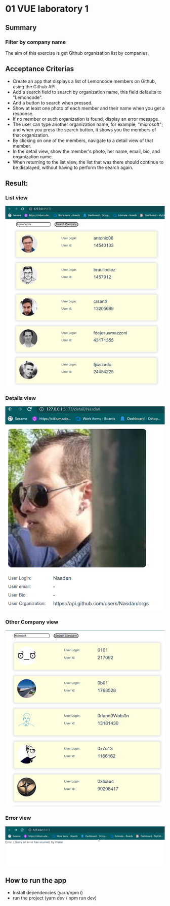 # 01 VUE laboratory 1

## Summary

### Filter by company name

The aim of this exercise is get Github organization list by companies. 

## Acceptance Criterias
- Create an app that displays a list of Lemoncode members on Github, using the Github API.
- Add a search field to search by organization name, this field defaults to "Lemoncode".
- And a button to search when pressed.
- Show at least one photo of each member and their name when you get a response.
- If no member or such organization is found, display an error message.
- The user can type another organization name, for example, "microsoft"; and when you press the search button, it shows you the members of that organization.
- By clicking on one of the members, navigate to a detail view of that member.
- In the detail view, show the member's photo, her name, email, bio, and organization name.
- When returning to the list view, the list that was there should continue to be displayed, without having to perform the search again.

## Result:
### List view
![alt-text](./public/list.png)

### Details view
![alt-text](./public/details.png)

### Other Company  view
![alt-text](./public/microsoft.png)

### Error view
![alt-text](./public/error.png)

## How to run the app
- Install dependencies (yarn/npm i)
- run the project (yarn dev / npm run dev)